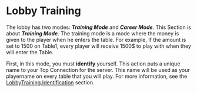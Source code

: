 # Lobby Training

The lobby has two modes: ***Training Mode*** and ***Career Mode***. This Section is about ***Training Mode***. The training mode is a mode where the money is given to the player when he enters the table. For example, If the amount is set to 1500 on Table1, every player will receive 1500$ to play with when they will enter the Table.

First, in this mode, you must **identify** yourself. This action puts a unique name to your Tcp Connection for the server. This name will be used as your playername on every table that you will play. For more information, see the [LobbyTraining.Identification](https://github.com/Ericmas001/BluffinMuffin.Protocol/blob/master/Documentation/LobbyTraining.Identification.md) section.
